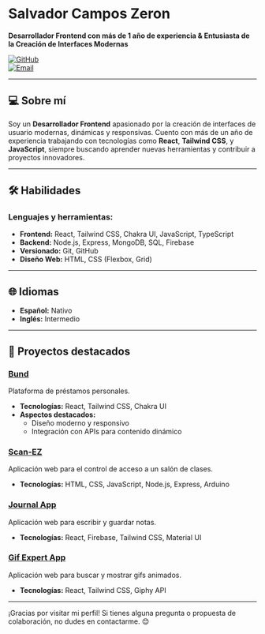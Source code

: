 # Salvador Campos Zeron

**Desarrollador Frontend con más de 1 año de experiencia & Entusiasta de la Creación de Interfaces Modernas**

<!-- [![Website](https://img.shields.io/badge/Website-salvadorcampos.dev-1DA1F2?style=flat-square&logo=google-chrome&logoColor=white)](https://salvadorcampos.dev)   -->

[![GitHub](https://img.shields.io/badge/GitHub-Arsenal2801-181717?style=flat-square&logo=github)](https://github.com/Arsenal2801)  
[![Email](https://img.shields.io/badge/Email-campos.zeron.salvador28@gmail.com-D14836?style=flat-square&logo=gmail&logoColor=white)](mailto:campos.zeron.salvador28@gmail.com)

---

## 💻 Sobre mí

Soy un **Desarrollador Frontend** apasionado por la creación de interfaces de usuario modernas, dinámicas y responsivas. Cuento con más de un año de experiencia trabajando con tecnologías como **React**, **Tailwind CSS**, y **JavaScript**, siempre buscando aprender nuevas herramientas y contribuir a proyectos innovadores.

---

## 🛠️ Habilidades

### Lenguajes y herramientas:

- **Frontend:** React, Tailwind CSS, Chakra UI, JavaScript, TypeScript
- **Backend:** Node.js, Express, MongoDB, SQL, Firebase
- **Versionado:** Git, GitHub
- **Diseño Web:** HTML, CSS (Flexbox, Grid)

---

## 🌐 Idiomas

- **Español:** Nativo
- **Inglés:** Intermedio

---

## 🚀 Proyectos destacados

### [Bund](https://bund.mx)

Plataforma de préstamos personales.

- **Tecnologías:** React, Tailwind CSS, Chakra UI
- **Aspectos destacados:**
  - Diseño moderno y responsivo
  - Integración con APIs para contenido dinámico

### [Scan-EZ](https://salvadorcampos.dev)

Aplicación web para el control de acceso a un salón de clases.

- **Tecnologías:** HTML, CSS, JavaScript, Node.js, Express, Arduino

### [Journal App](https://journal-app-three-dun.vercel.app)

Aplicación web para escribir y guardar notas.

- **Tecnologías:** React, Firebase, Tailwind CSS, Material UI

### [Gif Expert App](https://react-gift-expert-app.vercel.app)

Aplicación web para buscar y mostrar gifs animados.

- **Tecnologías:** React, Tailwind CSS, Giphy API

---

¡Gracias por visitar mi perfil! Si tienes alguna pregunta o propuesta de colaboración, no dudes en contactarme. 😊

